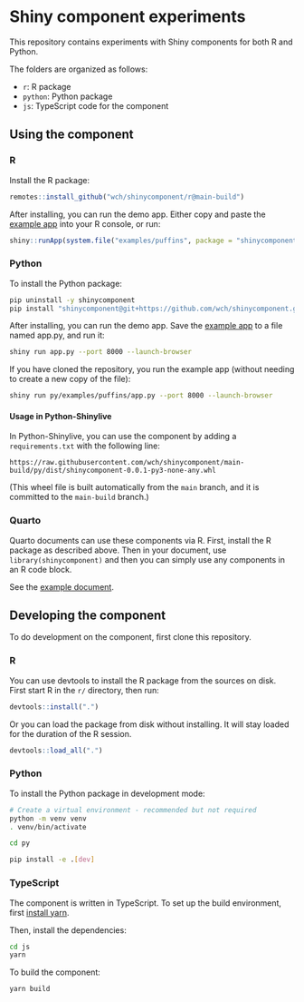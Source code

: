 Shiny component experiments
===========================

This repository contains experiments with Shiny components for both R and Python.

The folders are organized as follows:

- `r`: R package
- `python`: Python package
- `js`: TypeScript code for the component


## Using the component

### R

Install the R package:

```R
remotes::install_github("wch/shinycomponent/r@main-build")
```

After installing, you can run the demo app. Either copy and paste the [example app](r/inst/examples/puffins/app.R) into your R console, or run:

```R
shiny::runApp(system.file("examples/puffins", package = "shinycomponent"))
```


### Python

To install the Python package:

```bash
pip uninstall -y shinycomponent
pip install "shinycomponent@git+https://github.com/wch/shinycomponent.git@main-build#subdirectory=py"
```

After installing, you can run the demo app. Save the [example app](py/examples/puffins/app.py) to a file named app.py, and run it:

```bash
shiny run app.py --port 8000 --launch-browser
```

If you have cloned the repository, you run the example app (without needing to create a new copy of the file):

```bash
shiny run py/examples/puffins/app.py --port 8000 --launch-browser
```

#### Usage in Python-Shinylive

In Python-Shinylive, you can use the component by adding a `requirements.txt` with the following line:

```
https://raw.githubusercontent.com/wch/shinycomponent/main-build/py/dist/shinycomponent-0.0.1-py3-none-any.whl
```

(This wheel file is built automatically from the `main` branch, and it is committed to the `main-build` branch.)

### Quarto

Quarto documents can use these components via R. First, install the R package as described above. Then in your document, use `library(shinycomponent)` and then you can simply use any components in an R code block.

See the [example document](quarto/components.qmd).


## Developing the component

To do development on the component, first clone this repository.

### R

You can use devtools to install the R package from the sources on disk. First start R in the `r/` directory, then run:

```R
devtools::install(".")
```

Or you can load the package from disk without installing. It will stay loaded for the duration of the R session.

```R
devtools::load_all(".")
```


### Python

To install the Python package in development mode:

```bash
# Create a virtual environment - recommended but not required
python -m venv venv
. venv/bin/activate

cd py

pip install -e .[dev]
```


### TypeScript

The component is written in TypeScript. To set up the build environment, first [install yarn](https://classic.yarnpkg.com/lang/en/docs/install/).

Then, install the dependencies:

```bash
cd js
yarn
```

To build the component:

```bash
yarn build
```


